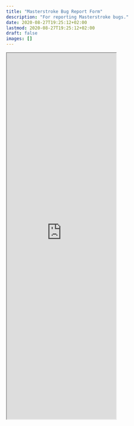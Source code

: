 ```yaml
---
title: "Masterstroke Bug Report Form"
description: "For reporting Masterstroke bugs."
date: 2020-08-27T19:25:12+02:00
lastmod: 2020-08-27T19:25:12+02:00
draft: false
images: []
---
```


<div class="asana-embed-container"><link rel="stylesheet" href="https://form.asana.com/static/asana-form-embed-style.css"/><iframe style="height: 1000px;" class="asana-embed-iframe" src="https://form.asana.com/?k=lMHTz10cQeFHy9kha2MdHw&d=1202685114827965&embed=true"></iframe><div class="asana-embed-footer"><a rel="nofollow noopener" target="_blank" class="asana-embed-footer-link" href="https://asana.com/?utm_source=embedded_form"><span class="asana-embed-footer-text Typography Typography--s"></span><div class="asana-embed-footer-logo" role="img" aria-label="Logo of Asana"></div></a></div></div>